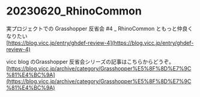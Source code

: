 # 20230620_RhinoCommon  


実プロジェクトでの Grasshopper 反省会 #4 _ RhinoCommon ともっと仲良くなりたい  
[https://blog.vicc.jp/entry/ghdef-review-4](https://blog.vicc.jp/entry/ghdef-review-4)  


vicc blog のGrasshopper 反省会シリーズの記事はこちらからどうぞ。  
[https://blog.vicc.jp/archive/category/Grasshopper%E5%8F%8D%E7%9C%81%E4%BC%9A](https://blog.vicc.jp/archive/category/Grasshopper%E5%8F%8D%E7%9C%81%E4%BC%9A)  